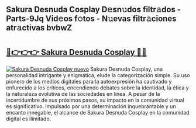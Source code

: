 ## Sakura Desnuda Cosplay D𝚎sn𝚞dos filtr𝚊dos - Parts-9Jq Vid𝚎os f𝚘tos - N𝚞evas filtr𝚊ciones atr𝚊ctivas bvbwZ

# <h2><a href="http://mb76fdm.tromn.icu/?c=Sakura+Desnuda+Cosplay">🔗👉👉👉 Sakura Desnuda Cosplay 🔗🔗</a></h2>

[![Sakura Desnuda Cosplay nuevo](https://i.imgur.com/pEAQMta.gif)](http://mb76fdm.tromn.icu/?c=Sakura+Desnuda+Cosplay)
Sakura Desnuda Cosplay, una personalidad intrigante y enigmática, elude la categorización simple. Su uso pionero de los medios digitales para la autoexpresión ha cautivado y enfurecido a los críticos, encendiendo debates sobre la identidad, la ética y la naturaleza evolutiva de las sociedades en línea. A pesar de la incertidumbre de sus próximos pasos, su impacto en la comunidad virtual es significativo. Impulsado por una determinación inquebrantable y un encanto innegable, el alcance de Sakura Desnuda Cosplay en la comunidad digital es ilimitado.
